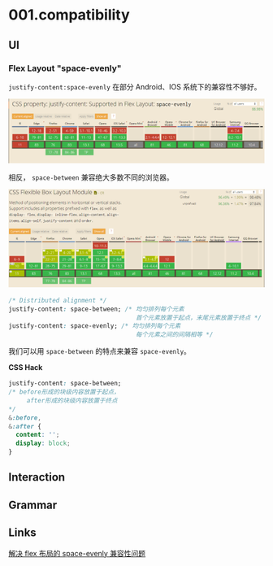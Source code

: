 # 001.compatibility

## UI

### Flex Layout "space-evenly"

`justify-content:space-evenly` 在部分 Android、IOS 系统下的兼容性不够好。

![space-evenly-001.png](../../images/space-evenly-001.png)

相反， `space-between` 兼容绝大多数不同的浏览器。

![space-evenly-002.png](../../images/space-evenly-002.png)

```css
/* Distributed alignment */
justify-content: space-between; /* 均匀排列每个元素
                                   首个元素放置于起点，末尾元素放置于终点 */
justify-content: space-evenly; /* 均匀排列每个元素
                                   每个元素之间的间隔相等 */
```

我们可以用 `space-between` 的特点来兼容 `space-evenly`。

**CSS Hack**

```css
justify-content: space-between;
/* before形成的块级内容放置于起点，
     after形成的块级内容放置于终点
*/
&:before,
&:after {
  content: '';
  display: block;
}
```

## Interaction

## Grammar

## Links

[解决 flex 布局的 space-evenly 兼容性问题](https://www.jianshu.com/p/bbd114834c59)
